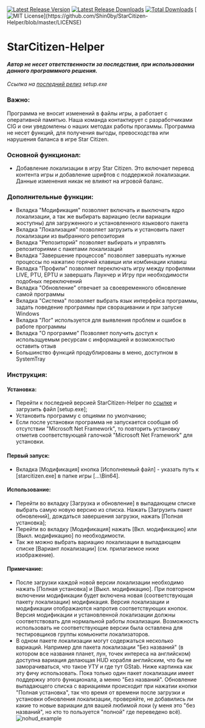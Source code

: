 [![Latest Release Version](https://img.shields.io/github/release/Shin0by/StarCitizen-Helper?sort=date)](https://github.com/Shin0by/StarCitizen-Helper/releases/latest)
[![Latest Release Downloads](https://img.shields.io/github/downloads/Shin0by/StarCitizen-Helper/latest/total)](https://github.com/Shin0by/StarCitizen-Helper/releases/latest)
[![Total Downloads](https://img.shields.io/github/downloads/Shin0by/StarCitizen-Helper/total.svg)](https://github.com/Shin0by/StarCitizen-Helper/releases)
[![MIT License](https://img.shields.io/apm/l/atomic-design-ui.svg?)](https://github.com/Shin0by/StarCitizen-Helper/blob/master/LICENSE)

# StarCitizen-Helper

#### *Автор не несет ответственности за последствия, при использовании данного программного решения.*
*Ссылка на [последний релиз](https://github.com/Shin0by/StarCitizen-Helper/releases/latest) setup.exe*

### Важно:
Программа не вносит изменений в файлы игры, а работает с оперативной памятью. Наша команда контактирует с разработчиками CIG и они уведомлены о наших методах работы прогаммы.
Программа не несет функций, для получения выгоды, превосходства или нарушения баланса в игре Star Citizen.

### Основной функционал:
  * Добавление локализации в игру Star Citizen. Это включает перевод контента игры и добавление шрифтов с поддержкой локализации. Данные изменения никак не влияют на игровой баланс.

### Дополнительные функции:
  * Вкладка "Модификация" позволяет включать и выключать ядро локализации, а так же выбирать вариацию (если вариации жоступны) для загруженного и установленного языкового пакета
  * Вкладка "Локализация" позволяет загрузить и установить пакет локализации из выбранного репозитория
  * Вкладка "Репозиторий" позволяет выбирать и управлять репозиториями с пакетами локализаций
  * Вкладка "Завершение процессов" позволяет завершать нужные процессы по нажатию горячей клавиши или комбинации клавиш
  * Вкладка "Профили" позволяет переключать игру между профилями LIVE, PTU, EPTU и завершать Лаунчер и Игру при необходимости подобных переключений
  * Вкладка "Обновление" отвечает за своевременного обновление самой программы
  * Вкладка "Система" позволяет выбрать язык интерфейса программы, задать поведение программы при сворацивании и при запуске Windows
  * Вкладка "Лог" используется для выявления проблем и ошибок в работе программы
  * Вкладка "О программе" Позволяет получить доступ к использщуемым ресурсам с информацией и возможностью оставить отзыв
  * Большинство функций продублированы в меню, доступном в SystemTray

### Инструкция:
#### Установка:
* Перейти к последней версией StarCitizen-Helper по [ссылке](https://github.com/Shin0by/StarCitizen-Helper/releases/latest) и загрузить файл [setup.exe];
* Установить программу с опциями по умолчанию;
* Если после установки программа не запускается сообщая об отсутствии "Microsoft Net Framework", то повторить установку отметив соответствующей галочкой "Microsoft Net Framework" для установки.
#### Первый запуск:
* Вкладка [Модификация] кнопка [Исполняемый файл] - указать путь к [starcitizen.exe] в папке игры [...\Bin64].
#### Использование:
* Перейти во вкладку [Загрузка и обновление] в выпадающем списке выбрать самую новую версию из списка. Нажать [Загрузить пакет обновлений], дождаться завершения загрузки, нажать [Полная установка];
* Перейти во вкладку [Модификация] нажать [Вкл. модификацию] или [Выкл. модификацию] по необходимости.
* Так же можно выбрать вариацию локализации в выпадающем списке [Вариант локализации] (см. прилагаемое ниже изображение).
#### Примечание:
* После загрузки каждой новой версии локализации необходимо нажать [Полная установка] и [Выкл. модификацию]. При повторном включении модификации будет включена новая (соответствующая пакету локализации) модификация. Версия локализации и модификации отображаются напротив соответствующих кнопок. Версия модификации и установленной локализации должны соответствовать для нормальной работы локализации. Возможность использовать не соответствующие версии была оставлена для тестировщиков группы комьюнити локализаторов.
* В одном пакете локализации могут содержаться несколько вариаций. Например для пакета локализации "Без названий" (в котором все названия планет, лун, точек интереса на английском) доступна вариация делающая HUD корабля английским, что бы не заморачиваться, что такое УТУ и где тут GStab. Ниже картинка как эту фичу использовать. Пока только один пакет локализации имеет поддержку этого функционала, а менно "Без названий". Обновление выпадающего списка с вариациями происходит при нажатии кнопки "Полная установка", так что время от времени после загрузки и установки обновления локализации, проверяйте, не добавились ли какие то новые вариации для вашей любимой локи (у меня это "без названий", но кто то пользуется "полной" где переведено всё).
![nohud_example](https://user-images.githubusercontent.com/27290887/132827954-c4c87b6e-d8a2-44b9-8d2b-2505970a1ee7.png)
